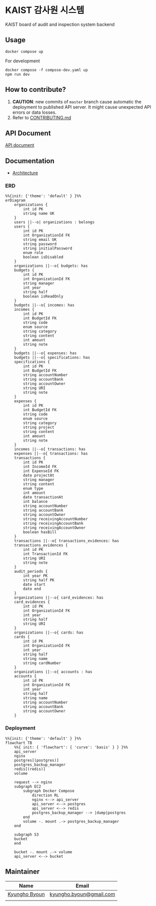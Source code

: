 # KAIST 감사원 시스템

KAIST board of audit and inspection system backend

## Usage

```
docker compose up
```

For development

```
docker compose -f compose-dev.yaml up
npm run dev
```

## How to contribute?

1. **CAUTION**: new commits of `master` branch cause automatic the deployment to published API server. It might cause unexpected API errors or data losses.
2. Refer to [CONTRIBUTING.md](CONTRIBUTING.md)

## API Document

[API document](https://dev-bai.gdsckaist.com/api-docs)

## Documentation

-   [Architecture](docs/architecture.md)

### ERD

```mermaid
%%{init: {'theme': 'default' } }%%
erDiagram
    organizations {
        int id PK
        string name UK
    }
    users ||--o| organizations : belongs
    users {
        int id PK
        int OrganizationId FK
        string email UK
        string password
        string initialPassword
        enum role
        boolean isDisabled
    }
    organizations ||--o{ budgets: has
    budgets {
        int id PK
        int OrganizationId FK
        string manager
        int year
        string half
        boolean isReadOnly
    }
    budgets ||--o{ incomes: has
    incomes {
        int id PK
        int BudgetId FK
        string code
        enum source
        string category
        string content
        int amount
        string note
    }
    budgets ||--o{ expenses: has
    budgets ||--o{ specifications: has
    specifications {
        int id PK
        int BudgetId FK
        string accountNumber
        string accountBank
        string accountOwner
        string URI
        string note
    }
    expenses {
        int id PK
        int BudgetId FK
        string code
        enum source
        string category
        string project
        string content
        int amount
        string note
    }
    incomes ||--o{ transactions: has
    expenses ||--o{ transactions: has
    transactions {
        int id PK
        int IncomeId FK
        int ExpenseId FK
        date projectAt
        string manager
        string content
        enum type
        int amount
        date transactionAt
        int balance
        string accountNumber
        string accountBank
        string accountOwner
        string receivingAccountNumber
        string receivingAccountBank
        string receivingAccountOwner
        boolean hasBill
    }
    transactions ||--o{ transactions_evidences: has
    transactions_evidences {
        int id PK
        int TransactionId FK
        string URI
        string note
    }
    audit_periods {
        int year PK
        string half PK
        date start
        date end
    }
    organizations ||--o{ card_evidences: has
    card_evidences {
        int id PK
        int OrganizationId FK
        int year
        string half
        string URI
    }
    organizations ||--o{ cards: has
    cards {
        int id PK
        int OrganizationId FK
        int year
        string half
        string name
        string cardNumber
    }
    organizations ||--o{ accounts : has
    accounts {
        int id PK
        int OrganizationId FK
        int year
        string half
        string name
        string accountNumber
        string accountBank
        string accountOwner
    }
```

### Deployment

```mermaid
%%{init: {'theme': 'default' } }%%
flowchart TB
    %%{ init: { 'flowchart': { 'curve': 'basis' } } }%%
    api_server
    nginx
    postgres[(postgres)]
    postgres_backup_manager
    redis[(redis)]
    volume

    request --> nginx
    subgraph EC2
        subgraph Docker Compose
            direction RL
            nginx <--> api_server
            api_server <--> postgres
            api_server <--> redis
            postgres_backup_manager --> |dump|postgres
        end
        volume -. mount .-> postgres_backup_manager
    end

    subgraph S3
    bucket
    end

    bucket -. mount .-> volume
    api_server <--> bucket
```

## Maintainer

| Name                                      | Email                   |
| ----------------------------------------- | ----------------------- |
| [Kyungho Byoun](https://github.com/byunk) | kyungho.byoun@gmail.com |
|                                           |                         |
